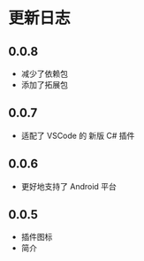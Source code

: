 # 更新日志

## 0.0.8
- 减少了依赖包
- 添加了拓展包

## 0.0.7
- 适配了 VSCode 的 新版 C# 插件

## 0.0.6
- 更好地支持了 Android 平台

## 0.0.5
- 插件图标
- 简介